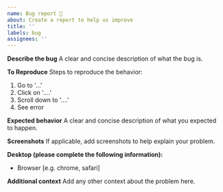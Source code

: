 ```yaml
---
name: Bug report 🐞
about: Create a report to help us improve
title: ''
labels: bug
assignees: ''
---
```



**Describe the bug**
A clear and concise description of what the bug is.


**To Reproduce**
Steps to reproduce the behavior:
1. Go to '...'
2. Click on '....'
3. Scroll down to '....'
4. See error


**Expected behavior**
A clear and concise description of what you expected to happen.


**Screenshots**
If applicable, add screenshots to help explain your problem.


**Desktop (please complete the following information):**
- Browser [e.g. chrome, safari]


**Additional context**
Add any other context about the problem here.